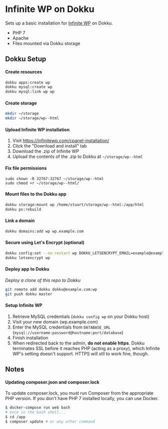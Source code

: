 # Infinite WP on Dokku

Sets up a basic installation for [Infinite WP](https://infinitewp.com/) on Dokku.

* PHP 7
* Apache
* Files mounted via Dokku storage

## Dokku Setup

#### Create resources

```bash
dokku apps:create wp
dokku mysql:create wp
dokku mysql:link wp wp
```

#### Create storage

```bash
mkdir ~/storage
mkdir ~/storage/wp--html
```

#### Upload Infinite WP installation

1. Visit https://infinitewp.com/cpanel-installation/
2. Click the "Download and install" tab
3. Download the .zip of Infinite WP
4. Upload the contents of the .zip to Dokku at `~/storage/wp--html`

#### Fix file permissions

```
sudo chown -R 32767:32767 ~/storage/wp--html
sudo chmod +r ~/storage/wp--html/
```

#### Mount files to the Dokku app

```bash
dokku storage:mount wp /home/stuart/storage/wp--html:/app/html
dokku ps:rebuild
```

#### Link a domain

```bash
dokku domains:add wp wp.example.com
```

#### Secure using Let's Encrypt (optional)

```bash
dokku config:set --no-restart wp DOKKU_LETSENCRYPT_EMAIL=example@example.com
dokku letsencrypt wp
```

#### Deploy app to Dokku

*Deploy a clone of this repo to Dokku*

```bash
git remote add dokku dokku@example.com:wp
git push dokku master
```

#### Setup Infinite WP

1. Retrieve MySQL credentials (`dokku config wp` on your Dokku host)
2. Visit your new domain (wp.example.com)
3. Enter the MySQL credentials from `DATABASE_URL` (`mysql://username:password@hostname:port/database`)
4. Finish installation
5. When redirected back to the admin, **do not enable https**. Dokku terminates SSL before it reaches PHP (acting as a proxy), which Infinite WP's setting doesn't support. HTTPS will stll to work fine, though.

## Notes

#### Updating composer.json and composer.lock

To update composer.lock, you must run Composer from the appropriate PHP version. If you don't have PHP 7 installed locally, you can use Docker.

```bash
$ docker-compose run web bash
# once in the bash shell...
$ cd /app
$ composer update # or any other command
```
